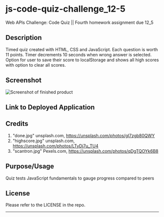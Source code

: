 # js-code-quiz-challenge_12-5
Web APIs Challenge: Code Quiz || Fourth homework assignment due 12_5

## Description

Timed quiz created with HTML, CSS and JavaScript. Each question is worth 11 points. Timer decrements 10 seconds when wrong answer is selected. Option for user to save their score to localStorage and shows all high scores with option to clear all scores. 

## Screenshot
![Screenshot of finished product](path)

## Link to Deployed Application

## Credits

1. "done.jpg" unsplash.com, https://unsplash.com/photos/gI7zgb80QWY 
1. "highscore.jpg" unsplash.com, https://unsplash.com/photos/LTyDj7u_TU4
1. "scantron.jpg" Pexels.com, https://unsplash.com/photos/qDgTQOYk6B8

## Purpose/Usage

Quiz tests JavaScript fundamentals to gauge progress compared to peers

## License

Please refer to the LICENSE in the repo.

---


